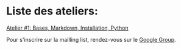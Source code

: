 Liste des ateliers:
===================

[Atelier #1: Bases, Markdown, Installation, Python](https://github.com/HackYourPhd/ateliers-open-geek/wiki/Atelier-%231:-Bases,-Markdown,-Installation-Python)


Pour s'inscrire sur la mailling list, rendez-vous sur le [Google Group](https://groups.google.com/forum/#!forum/open-geek).
